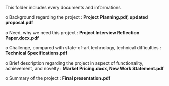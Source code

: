
This folder includes every documents and informations

o Background regarding the project : **Project Planning.pdf, updated proposal.pdf**

o Need, why we need this project : **Project Interview Reflection Paper.docx.pdf**

o Challenge, compared with state-of-art technology, technical difficulties : **Technical Specifications.pdf**

o Brief description regarding the project in aspect of functionality, achievement, and novelty : **Market Pricing.docx, New Work Statement.pdf**

o Summary of the project : **Final presentation.pdf**
